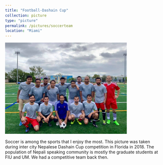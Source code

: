 ```yaml
---
title: "Football-Dashain Cup"
collection: picture
type: "picture"
permalink: /pictures/soccerteam
location: "Miami"
---
```


<img src='/images/pictures/soccerteammiami.jpeg' width='400' height='300'>

Soccer is among the sports that I enjoy the most. This picture was taken during inter city Nepalese Dashain Cup competition in Florida in 2018. The population of Nepali speaking community is mostly the graduate students at FIU and UM. We had a competitive team back then. 
